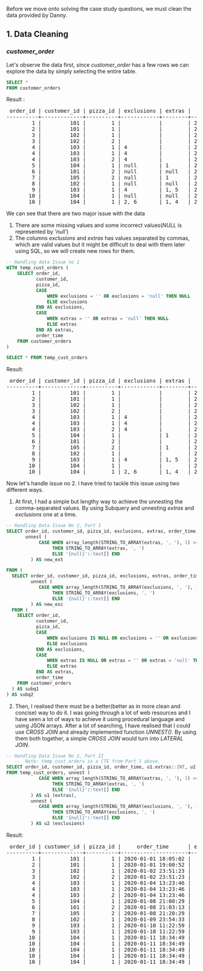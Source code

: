 Before we move onto solving the case study questions, we must clean the data provided by Danny. 


## 1. Data Cleaning

### *customer_order*

Let's observe the data first, since *customer_order* has a few rows we can explore the data by simply selecting the entire table. 

```SQL
SELECT *
FROM customer_orders
```

Result :

<pre>
 order_id | customer_id | pizza_id | exclusions | extras |     order_time      
----------+-------------+----------+------------+--------+---------------------
        1 |         101 |        1 |            |        | 2020-01-01 18:05:02
        2 |         101 |        1 |            |        | 2020-01-01 19:00:52
        3 |         102 |        1 |            |        | 2020-01-02 23:51:23
        3 |         102 |        2 |            |        | 2020-01-02 23:51:23
        4 |         103 |        1 | 4          |        | 2020-01-04 13:23:46
        4 |         103 |        1 | 4          |        | 2020-01-04 13:23:46
        4 |         103 |        2 | 4          |        | 2020-01-04 13:23:46
        5 |         104 |        1 | null       | 1      | 2020-01-08 21:00:29
        6 |         101 |        2 | null       | null   | 2020-01-08 21:03:13
        7 |         105 |        2 | null       | 1      | 2020-01-08 21:20:29
        8 |         102 |        1 | null       | null   | 2020-01-09 23:54:33
        9 |         103 |        1 | 4          | 1, 5   | 2020-01-10 11:22:59
       10 |         104 |        1 | null       | null   | 2020-01-11 18:34:49
       10 |         104 |        1 | 2, 6       | 1, 4   | 2020-01-11 18:34:49
</pre>


We can see that there are two major issue with the data

1. There are some missing values and some incorrect values(*NULL* is represented by *'null'*)
2. The columns *exclusions* and *extras* has values separated by commas, which are valid values but it might be difficult to deal with them later using SQL, so we will create new rows for them.

```SQL
-- Handling data Issue no 1
WITH temp_cust_orders (
    SELECT order_id,
           customer_id,
           pizza_id,
           CASE
               WHEN exclusions = '' OR exclusions = 'null' THEN NULL
               ELSE exclusions
           END AS exclusions,
           CASE
               WHEN extras = '' OR extras = 'null' THEN NULL
               ELSE extras
           END AS extras,
           order_time
    FROM customer_orders
)

SELECT * FROM temp_cust_orders
```

Result:

<pre>
 order_id | customer_id | pizza_id | exclusions | extras |     order_time      
----------+-------------+----------+------------+--------+---------------------
        1 |         101 |        1 |            |        | 2020-01-01 18:05:02
        2 |         101 |        1 |            |        | 2020-01-01 19:00:52
        3 |         102 |        1 |            |        | 2020-01-02 23:51:23
        3 |         102 |        2 |            |        | 2020-01-02 23:51:23
        4 |         103 |        1 | 4          |        | 2020-01-04 13:23:46
        4 |         103 |        1 | 4          |        | 2020-01-04 13:23:46
        4 |         103 |        2 | 4          |        | 2020-01-04 13:23:46
        5 |         104 |        1 |            | 1      | 2020-01-08 21:00:29
        6 |         101 |        2 |            |        | 2020-01-08 21:03:13
        7 |         105 |        2 |            | 1      | 2020-01-08 21:20:29
        8 |         102 |        1 |            |        | 2020-01-09 23:54:33
        9 |         103 |        1 | 4          | 1, 5   | 2020-01-10 11:22:59
       10 |         104 |        1 |            |        | 2020-01-11 18:34:49
       10 |         104 |        1 | 2, 6       | 1, 4   | 2020-01-11 18:34:49
</pre>

Now let's handle issue no 2. I have tried to tackle this issue using two different ways. 

1. At first, I had a simple but lengthy way to achieve the unnesting the comma-separated values. By using Subquery and unnesting *extras* and *exclusions* one at a time.

```SQL
-- Handling Data Issue No 2, Part I
SELECT order_id, customer_id, pizza_id, exclusions, extras, order_time, new_exc,
       unnest (
            CASE WHEN array_length(STRING_TO_ARRAY(extras, ', '), 1) >= 1
                 THEN STRING_TO_ARRAY(extras, ', ')
                 ELSE '{null}'::text[] END
         ) AS new_ext

FROM (
  SELECT order_id, customer_id, pizza_id, exclusions, extras, order_time,
         unnest (
            CASE WHEN array_length(STRING_TO_ARRAY(exclusions, ', '), 1) >= 1
                 THEN STRING_TO_ARRAY(exclusions, ', ')
                 ELSE '{null}'::text[] END
         ) AS new_exc
  FROM (
    SELECT order_id,
           customer_id,
           pizza_id,
           CASE
               WHEN exclusions IS NULL OR exclusions = '' OR exclusions = 'null' THEN NULL
               ELSE exclusions
           END AS exclusions,
           CASE
               WHEN extras IS NULL OR extras = '' OR extras = 'null' THEN NULL
               ELSE extras
           END AS extras,
           order_time
    FROM customer_orders
  ) AS subq1
) AS subq2
```

2. Then, I realised there must be a better(better as in more clean and concise) way to do it. I was going through a lot of web resources and I have seen a lot of ways to achieve it using procedural language and using JSON arrays. After a lot of searching, I have realised that I could use *CROSS JOIN* and already implemented function *UNNEST()*. By using them both together, a simple *CROSS JOIN* would turn into *LATERAL JOIN*. 

```SQL
-- Handling Data Issue No 2, Part II
   --  Note: temp_cust_orders is a CTE from Part 1 above.
SELECT order_id, customer_id, pizza_id, order_time, u1.extras::INT, u2.exclusions::INT
FROM temp_cust_orders, unnest (
            CASE WHEN array_length(STRING_TO_ARRAY(extras, ', '), 1) >= 1
                 THEN STRING_TO_ARRAY(extras, ', ')
                 ELSE '{null}'::text[] END
         ) AS u1 (extras),
         unnest (
            CASE WHEN array_length(STRING_TO_ARRAY(exclusions, ', '), 1) >= 1
                 THEN STRING_TO_ARRAY(exclusions, ', ')
                 ELSE '{null}'::text[] END
         ) AS u2 (exclusions)
```

Result:

<pre>
 order_id | customer_id | pizza_id |     order_time      | extras | exclusions 
----------+-------------+----------+---------------------+--------+------------
        1 |         101 |        1 | 2020-01-01 18:05:02 |        |           
        2 |         101 |        1 | 2020-01-01 19:00:52 |        |           
        3 |         102 |        1 | 2020-01-02 23:51:23 |        |           
        3 |         102 |        2 | 2020-01-02 23:51:23 |        |           
        4 |         103 |        1 | 2020-01-04 13:23:46 |        |          4
        4 |         103 |        1 | 2020-01-04 13:23:46 |        |          4
        4 |         103 |        2 | 2020-01-04 13:23:46 |        |          4
        5 |         104 |        1 | 2020-01-08 21:00:29 |      1 |           
        6 |         101 |        2 | 2020-01-08 21:03:13 |        |           
        7 |         105 |        2 | 2020-01-08 21:20:29 |      1 |           
        8 |         102 |        1 | 2020-01-09 23:54:33 |        |           
        9 |         103 |        1 | 2020-01-10 11:22:59 |      1 |          4
        9 |         103 |        1 | 2020-01-10 11:22:59 |      5 |          4
       10 |         104 |        1 | 2020-01-11 18:34:49 |        |           
       10 |         104 |        1 | 2020-01-11 18:34:49 |      1 |          2
       10 |         104 |        1 | 2020-01-11 18:34:49 |      1 |          6
       10 |         104 |        1 | 2020-01-11 18:34:49 |      4 |          2
       10 |         104 |        1 | 2020-01-11 18:34:49 |      4 |          6
</pre>
